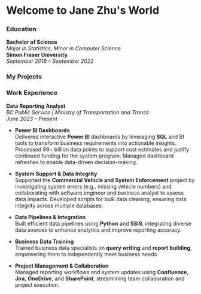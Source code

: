 # Welcome to Jane Zhu's World



### Education
**Bachelor of Science**  
*Major in Statistics, Minor in Computer Science*  
**Simon Fraser University**  
*September 2018 – September 2022*

### My Projects

### Work Experience
**Data Reporting Analyst**  
*BC Public Service | Ministry of Transportation and Transit*  
*June 2023 – Present*

- **Power BI Dashboards**  
  Delivered interactive **Power BI** dashboards by leveraging **SQL** and BI tools to transform business requirements into actionable insights. Processed 99+ billion data points to support cost estimates and justify continued funding for the system program. Managed dashboard refreshes to enable data-driven decision-making.

- **System Support & Data Integrity**  
  Supported the **Commercial Vehicle and System Enforcement** project by investigating system errors (e.g., missing vehicle numbers) and collaborating with software engineer and business analyst to assess data impacts. Developed scripts for bulk data cleaning, ensuring data integrity across multiple databases.

- **Data Pipelines & Integration**  
  Built efficient data pipelines using **Python** and **SSIS**, integrating diverse data sources to enhance analytics and improve reporting accuracy.

- **Business Data Training**  
  Trained business data specialists on **query writing** and **report building**, empowering them to independently meet business needs.

- **Project Management & Collaboration**  
  Managed reporting workflows and system updates using **Confluence**, **Jira**, **OneDrive**, and **SharePoint**, streamlining team collaboration and project execution.




